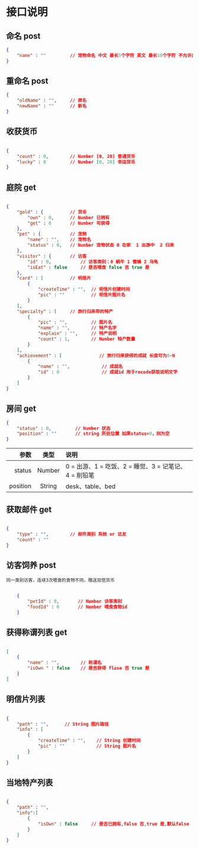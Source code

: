 # 接口说明

## 命名 post

```json
{
    "name" : ""         // 宠物命名 中文 最长5个字符 英文 最长10个字符 不允许出现特殊字符
}
```

## 重命名 post

```json
{
    "oldName" : "",     // 原名
    "newName" : ""      // 新名
}
```

## 收获货币

``` json

{
    "count" : 0,        // Number [0, 20] 普通货币
    "lucky" : 0         // Number [0, 20] 幸运货币
}

```

## 庭院 get

```json

{
    "gold" : {          // 货币
        "own" : 0,      // Number 已拥有 
        "get" : 0       // Number 可获得
    },
    "pet" : {           // 宠物
        "name" : "",    // 宠物名
        "status" : 0,   // Number 宠物状态 0 在家  1 出游中  2 归来
    },
    "visitor" : {       // 访客
        "id" : 0,           // 访客类别：0 蜗牛 1 蜜蜂 2 乌龟
        "isEat" : false     // 是否喂食 false 否 true 是
    },
    "card" : [          // 明信片 
        {
            "createTime" : "",  // 明信片创建时间
            "pic" : ""          // 明信片图片名
        }
    ],
    "specialty" : [     // 旅行归来带的特产
        {
            "pic" : "",         // 图片名
            "name" : "",        // 特产名字
            "explain" : "",     // 特产说明
            "count" : 1,        // Number 特产数量
        }
    ],
    "achievement" : [              // 旅行归来获得的成就 长度可为0-N
        {
            "name" : "",            // 成就名
            "id" : 0                // 成就id 用于recode获取说明文字
        }
    ]
}

```

## 房间 get

```json
{
    "status" : 0,         // Number 状态
    "position" : ""       // string 所处位置 如果status=0，则为空
}
```
参数 | 类型 | 说明
-:|:-:|:-
status | Number | 0 = 出游、1 = 吃饭、2 = 睡觉、3 = 记笔记、4 = 削铅笔
position | String | desk、table、bed



## 获取邮件 get

```json

{
    "type" : "",        // 邮件类别 系统 or 访友
    "count" : ""
}

```

## 访客饲养 post
``同一类别访客，连续3次喂食的食物不同，赠送双倍货币``

```json

    {
        "petId" : 0,       // Number 访客类别
        "foodId" : 0       // Number 喂食食物id 
    }

```

## 获得称谓列表 get

```json

[
    {
        "name" : "",        // 称谓名
        "isOwn " : false    // 是否获得 flase 否 true 是
    }
]

```


## 明信片列表

```json

{
    "path" : "",      // String 图片路径
    "info" : [
        {
            "createTime" : "",    // String 创建时间
            "pic" : ""            // String 图片名
        }
    ]
}

```

## 当地特产列表

```json

{
    "path" : "",
    "info":[
        {
            "isOwn" : false     // 是否已拥有,false 否,true 是,默认false
        }
    ]
}
```

